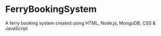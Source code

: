 # FerryBookingSystem
A ferry booking system created using HTML, Node.js, MongoDB, CSS &amp; JavaScript
